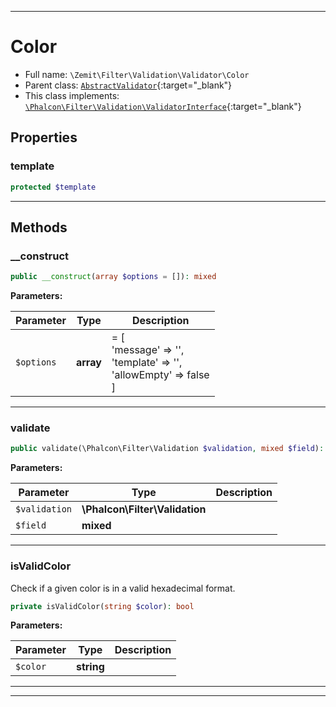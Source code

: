 ***

# Color





* Full name: `\Zemit\Filter\Validation\Validator\Color`
* Parent class: [`AbstractValidator`](https://docs.phalcon.io/latest/api/){:target="_blank"}
* This class implements:
[`\Phalcon\Filter\Validation\ValidatorInterface`](https://docs.phalcon.io/latest/api/){:target="_blank"}



## Properties


### template



```php
protected $template
```






***

## Methods


### __construct



```php
public __construct(array $options = []): mixed
```








**Parameters:**

| Parameter | Type | Description |
|-----------|------|-------------|
| `$options` | **array** | = [<br />    'message' => '',<br />    'template' => '',<br />    'allowEmpty' => false<br />] |





***

### validate



```php
public validate(\Phalcon\Filter\Validation $validation, mixed $field): bool
```








**Parameters:**

| Parameter | Type | Description |
|-----------|------|-------------|
| `$validation` | **\Phalcon\Filter\Validation** |  |
| `$field` | **mixed** |  |





***

### isValidColor

Check if a given color is in a valid hexadecimal format.

```php
private isValidColor(string $color): bool
```








**Parameters:**

| Parameter | Type | Description |
|-----------|------|-------------|
| `$color` | **string** |  |





***


***
